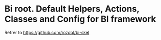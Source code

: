 # Bi root. Default Helpers, Actions, Classes and Config for BI framework


Refrer to https://github.com/rozdol/bi-skel